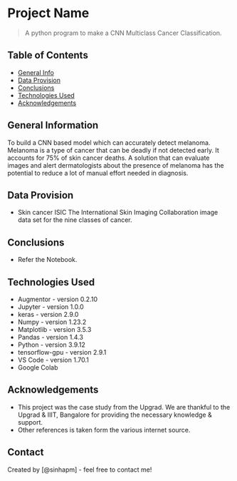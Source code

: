 # Project Name
> A python program to make a CNN Multiclass Cancer Classification.


## Table of Contents
* [General Info](#general-information)
* [Data Provision](#data-provision)
* [Conclusions](#conclusions)
* [Technologies Used](#technologies-used)
* [Acknowledgements](#acknowledgements)


## General Information
To build a CNN based model which can accurately detect melanoma. Melanoma is a type of cancer that can be deadly if not detected early. It accounts for 75% of skin cancer deaths. A solution that can evaluate images and alert dermatologists about the presence of melanoma has the potential to reduce a lot of manual effort needed in diagnosis.

## Data Provision
- Skin cancer ISIC The International Skin Imaging Collaboration image data set for the nine classes of cancer.

## Conclusions
- Refer the Notebook.


## Technologies Used
- Augmentor - version 0.2.10
- Jupyter - version 1.0.0
- keras - version 2.9.0
- Numpy - version 1.23.2
- Matplotlib - version 3.5.3
- Pandas - version 1.4.3
- Python - version 3.9.12
- tensorflow-gpu - version 2.9.1
- VS Code - version 1.70.1
- Google Colab


## Acknowledgements
- This project was the case study from the Upgrad. We are thankful to the Upgrad & IIIT, Bangalore for providing the necessary knowledge & support.
- Other references is taken form the various internet source.


## Contact
Created by [@sinhapm] - feel free to contact me!
